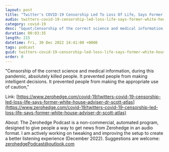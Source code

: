 ```yaml
---
layout: post
title: "Twitter's COVID-19 Censorship Led To Loss Of Life, Says Former White House Adviser Dr. Scott Atlas"
audio: twitters-covid-19-censorship-led-loss-life-says-former-white-house-adviser-dr-scott-atlas-0
category: covid-19
desc: "&quot;Censorship of the correct science and medical information, during this pandemic, absolutely killed people. It prevented people from making intelligent decisions. It prevented people from making the appropriate use of caution,&quot;"
duration: 00:03:35
length: 215
datetime: Fri, 30 Dec 2022 14:41:00 +0000
tags: podcast
guid: twitters-covid-19-censorship-led-loss-life-says-former-white-house-adviser-dr-scott-atlas-0
order: 0
---
```

&quot;Censorship of the correct science and medical information, during this pandemic, absolutely killed people. It prevented people from making intelligent decisions. It prevented people from making the appropriate use of caution,&quot;

Link: [https://www.zerohedge.com/covid-19/twitters-covid-19-censorship-led-loss-life-says-former-white-house-adviser-dr-scott-atlas](https://www.zerohedge.com/covid-19/twitters-covid-19-censorship-led-loss-life-says-former-white-house-adviser-dr-scott-atlas)

About: The Zerohedge Podcast is a non-commercial, automated program, designed to give people a way to get news from Zerohedge in an audio format.  I am actively working on tweaking and improving the setup to create a better listening experience (December 2022).  Suggestions are welcome: [zerohedgePodcast@outlook.com](mailto:zerohedgePodcast@outlook.com)